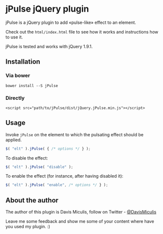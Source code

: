jPulse jQuery plugin
====================

jPulse is a jQuery plugin to add «pulse-like» effect to an element.

Check out the `html/index.html` file to see how it works and instructions how to use it.

jPulse is tested and works with jQuery 1.9.1.

Installation
------------

### Via bower

```
bower install --S jPulse
```

### Directly

```
<script src="path/to/jPulse/dist/jQuery.jPulse.min.js"></script>
```

Usage
-----

Invoke `jPulse` on the element to which the pulsating effect should be applied.

```javascript
$( "elt" ).jPulse( { /* options */ } );
```

To disable the effect:

```javascript
$( "elt" ).jPulse( "disable" );
```

To enable the effect (for instance, after having disabled it):

```javascript
$( "elt" ).jPulse( "enable", /* options */ } );
```

About the author
------------

The author of this plugin is Davis Miculis, follow on Twitter - [@DavisMiculis](https://twitter.com/DavisMiculis)

Leave me some feedback and show me some of your content where have you used my plugin. :)
